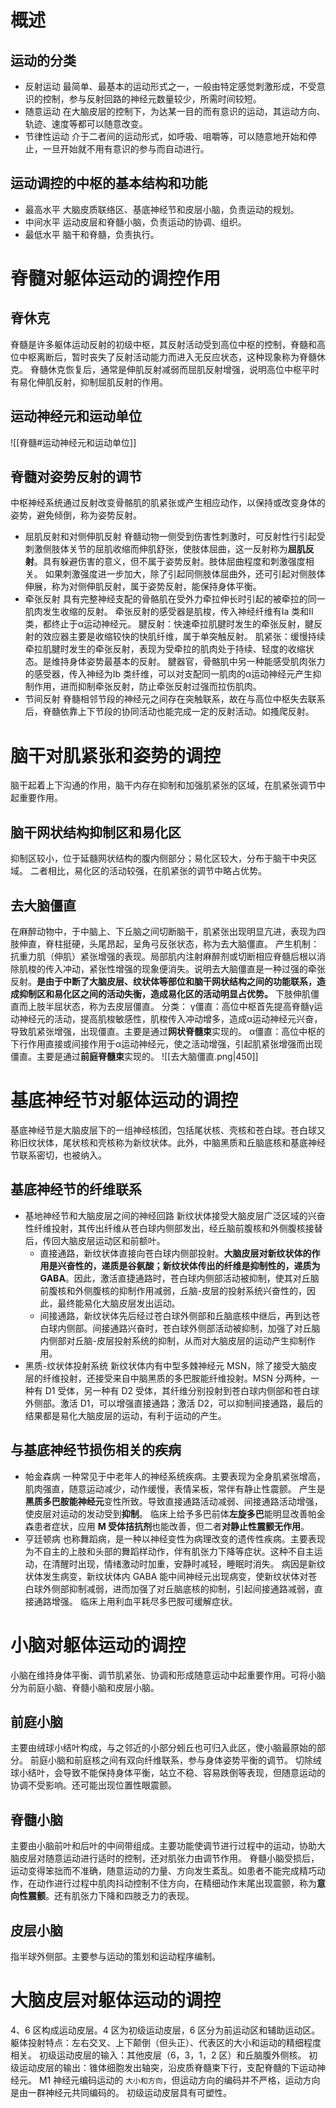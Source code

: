 # 概述
## 运动的分类
- 反射运动
  最简单、最基本的运动形式之一，一般由特定感觉刺激形成，不受意识的控制，参与反射回路的神经元数量较少，所需时间较短。
- 随意运动
  在大脑皮层的控制下，为达某一目的而有意识的运动，其运动方向、轨迹、速度等都可以随意改变。
- 节律性运动
  介于二者间的运动形式，如呼吸、咀嚼等，可以随意地开始和停止，一旦开始就不用有意识的参与而自动进行。
## 运动调控的中枢的基本结构和功能
- 最高水平
  大脑皮质联络区、基底神经节和皮层小脑，负责运动的规划。
- 中间水平
  运动皮层和脊髓小脑，负责运动的协调、组织。
- 最低水平
  脑干和脊髓，负责执行。
# 脊髓对躯体运动的调控作用
## 脊休克
脊髓是许多躯体运动反射的初级中枢，其反射活动受到高位中枢的控制，脊髓和高位中枢离断后，暂时丧失了反射活动能力而进入无反应状态，这种现象称为脊髓休克。
脊髓休克恢复后，通常是伸肌反射减弱而屈肌反射增强，说明高位中枢平时有易化伸肌反射，抑制屈肌反射的作用。
## 运动神经元和运动单位
![[脊髓#运动神经元和运动单位]]
## 脊髓对姿势反射的调节
中枢神经系统通过反射改变骨骼肌的肌紧张或产生相应动作，以保持或改变身体的姿势，避免倾倒，称为姿势反射。
- 屈肌反射和对侧伸肌反射
  脊髓动物一侧受到伤害性刺激时，可反射性行引起受刺激侧肢体关节的屈肌收缩而伸肌舒张，使肢体屈曲，这一反射称为**屈肌反射**。具有躲避伤害的意义，但不属于姿势反射。肢体屈曲程度和刺激强度相关。
  如果刺激强度进一步加大，除了引起同侧肢体屈曲外，还可引起对侧肢体伸展，称为对侧伸肌反射，属于姿势反射，能保持身体平衡。
- 牵张反射
  具有完整神经支配的骨骼肌在受外力牵拉伸长时引起的被牵拉的同一肌肉发生收缩的反射。
  牵张反射的感受器是肌梭，传入神经纤维有Ⅰa 类和Ⅱ类，都终止于α运动神经元。
  腱反射：快速牵拉肌腱时发生的牵张反射，腱反射的效应器主要是收缩较快的快肌纤维，属于单突触反射。
  肌紧张：缓慢持续牵拉肌腱时发生的牵张反射，表现为受牵拉的肌肉处于持续、轻度的收缩状态。是维持身体姿势最基本的反射。
  腱器官，骨骼肌中另一种能感受肌肉张力的感受器，传入神经为Ⅰb 类纤维，可以对支配同一肌肉的α运动神经元产生抑制作用，进而抑制牵张反射，防止牵张反射过强而拉伤肌肉。
- 节间反射
  脊髓相邻节段的神经元之间存在突触联系，故在与高位中枢失去联系后，脊髓依靠上下节段的协同活动也能完成一定的反射活动。如搔爬反射。
# 脑干对肌紧张和姿势的调控
脑干起着上下沟通的作用，脑干内存在抑制和加强肌紧张的区域，在肌紧张调节中起重要作用。
## 脑干网状结构抑制区和易化区
抑制区较小，位于延髓网状结构的腹内侧部分；易化区较大，分布于脑干中央区域。
二者相比，易化区的活动较强，在肌紧张的调节中略占优势。
## 去大脑僵直
在麻醉动物中，于中脑上、下丘脑之间切断脑干，肌紧张出现明显亢进，表现为四肢伸直，脊柱挺硬，头尾昂起，呈角弓反张状态，称为去大脑僵直。
产生机制：抗重力肌（伸肌）紧张增强的表现。局部肌内注射麻醉剂或切断相应脊髓后根以消除肌梭的传入冲动，紧张性增强的现象便消失。说明去大脑僵直是一种过强的牵张反射。**是由于中断了大脑皮层、纹状体等部位和脑干网状结构之间的功能联系，造成抑制区和易化区之间的活动失衡，造成易化区的活动明显占优势。**
下肢伸肌僵直而上肢半屈状态，称为去皮层僵直。
分类：
	γ僵直：高位中枢首先提高脊髓γ运动神经元的活动，提高肌梭敏感性，肌梭传入冲动增多，造成α运动神经元兴奋，导致肌紧张增强，出现僵直。主要是通过**网状脊髓束**实现的。
	α僵直：高位中枢的下行作用直接或间接作用于α运动神经元，使之活动增强，引起肌紧张增强而出现僵直。主要是通过**前庭脊髓束**实现的。
![[去大脑僵直.png|450]]
# 基底神经节对躯体运动的调控
基底神经节是大脑皮层下的一组神经核团，包括尾状核、壳核和苍白球。苍白球又称旧纹状体，尾状核和壳核称为新纹状体。此外，中脑黑质和丘脑底核和基底神经节联系密切，也被纳入。
## 基底神经节的纤维联系
- 基地神经节和大脑皮层之间的神经回路
	  新纹状体接受大脑皮层广泛区域的兴奋性纤维投射，其传出纤维从苍白球内侧部发出，经丘脑前腹核和外侧腹核接替后，传回大脑皮层运动区和前额叶。
	- 直接通路，新纹状体直接向苍白球内侧部投射。**大脑皮层对新纹状体的作用是兴奋性的，递质是谷氨酸；新纹状体传出的纤维是抑制性的，递质为 GABA**。因此，激活直捷通路时，苍白球内侧部活动被抑制，使其对丘脑前腹核和外侧腹核的抑制作用减弱，丘脑-皮层的投射系统兴奋性的，因此，最终能易化大脑皮层发出运动。
	- 间接通路，新纹状体先后经过苍白球外侧部和丘脑底核中继后，再到达苍白球内侧部。间接通路兴奋时，苍白球外侧部活动被抑制，加强了对丘脑内侧部对丘脑-皮层投射系统的抑制，从而对大脑皮层的运动产生抑制作用。
- 黑质-纹状体投射系统
	新纹状体内有中型多棘神经元 MSN，除了接受大脑皮层的纤维投射，还接受来自中脑黑质的多巴胺能纤维投射。MSN 分两种，一种有 D1 受体，另一种有 D2 受体，其纤维分别投射到苍白球内侧部和苍白球外侧部。激活 D1，可以增强直接通路；激活 D2，可以抑制间接通路，最后的结果都是易化大脑皮层的运动，有利于运动的产生。
## 与基底神经节损伤相关的疾病
- 帕金森病
  一种常见于中老年人的神经系统疾病。主要表现为全身肌紧张增高，肌肉强直，随意运动减少，动作缓慢，表情呆板，常伴有静止性震颤。
  产生是**黑质多巴胺能神经元**变性所致。导致直接通路活动减弱、间接通路活动增强，使皮层对运动的发动受到**抑制**。
  临床上给予多巴前体**左旋多巴**能明显改善帕金森患者症状，应用 **M 受体拮抗剂**也能改善，但二者**对静止性震颤无作用**。
- 亨廷顿病
  也称舞蹈病，是一种以神经变性为病理改变的遗传性疾病。主要表现为不自主的上肢和头部的舞蹈样动作，伴有肌张力下降等症状。这种不自主运动，在清醒时出现，情绪激动时加重，安静时减轻，睡眠时消失。
  病因是新纹状体发生病变，新纹状体内 GABA 能中间神经元出现病变，使新纹状体对苍白球外侧部抑制减弱，进而加强了对丘脑底核的抑制，引起间接通路减弱，直接通路增强。
  临床上用利血平耗尽多巴胺可缓解症状。
# 小脑对躯体运动的调控
小脑在维持身体平衡、调节肌紧张、协调和形成随意运动中起重要作用。可将小脑分为前庭小脑、脊髓小脑和皮层小脑。
## 前庭小脑
主要由绒球小结叶构成，与之邻近的小部分蚓丘也可归入此区，使小脑最原始的部分。
前庭小脑和前庭核之间有双向纤维联系，参与身体姿势平衡的调节。
切除绒球小结叶，会导致不能保持身体平衡，站立不稳、容易跌倒等表现，但随意运动的协调不受影响。还可能出现位置性眼震颤。
## 脊髓小脑
主要由小脑前叶和后叶的中间带组成。主要功能使调节进行过程中的运动，协助大脑皮层对随意运动进行适时的控制，还对肌张力由调节作用。
脊髓小脑受损后，运动变得笨拙而不准确，随意运动的力量、方向发生紊乱。如患者不能完成精巧动作，在动作进行过程中肌肉抖动控制不住方向，在精细动作末尾出现震颤，称为**意向性震颤**。还有肌张力下降和四肢乏力的表现。
## 皮层小脑
指半球外侧部。主要参与运动的策划和运动程序编制。
# 大脑皮层对躯体运动的调控
4、6 区构成运动皮层。4 区为初级运动皮层，6 区分为前运动区和辅助运动区。
躯体投射特点：左右交叉、上下颠倒（但头正）、代表区的大小和运动的精细程度相关。
初级运动皮层的输入：其他皮层（6，3，1，2 区）和丘脑腹外侧核。
初级运动皮层的输出：锥体细胞发出轴突，沿皮质脊髓束下行，支配脊髓的下运动神经元。
M1 神经元编码运动的 `大小和方向`，但运动方向的编码并不严格，运动方向是由一群神经元共同编码的。
初级运动皮层具有可塑性。
